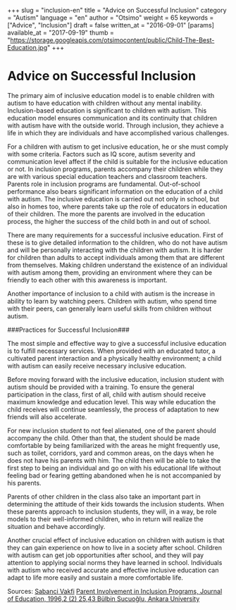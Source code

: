+++
slug = "inclusion-en"
title = "Advice on Successful Inclusion"
category = "Autism"
language = "en"
author = "Otsimo"
weight = 65
keywords = ["Advice", "Inclusion"]
draft = false
written_at = "2016-09-01"
[params]
available_at = "2017-09-19"
thumb = "https://storage.googleapis.com/otsimocontent/public/Child-The-Best-Education.jpg"
+++
# Advice on Successful Inclusion

The primary aim of inclusive education model is to enable children with autism to have education with children without any mental inability. Inclusion-based education is significant to children with autism. This education model ensures communication and its continuity that children with autism have with the outside world. Through inclusion, they achieve a life in which they are individuals and have accomplished various challenges.

For a children with autism to get inclusive education, he or she must comply with some criteria. Factors such as IQ score, autism severity and communication level affect if the child is suitable for the inclusive education or not. In inclusion programs, parents accompany their children while they are with various special education teachers and classroom teachers. Parents role in inclusion programs are fundamental. Out-of-school performance also bears significant information on the education of a child with autism. The inclusive education is carried out not only in school, but also in homes too, where parents take up the role of educators in education of their children. The more the parents are involved in the education process, the higher the success of the child both in and out of school.

There are many requirements for a successful inclusive education. First of these is to give detailed information to the children, who do not have autism and will be personally interacting with the children with autism. It is harder for children than adults to accept individuals among them that are different from themselves. Making children understand the existence of an individual with autism among them, providing an environment where they can be friendly to each other with this awareness is important.

Another importance of inclusion to a child with autism is the increase in ability to learn by watching peers. Children with autism, who spend time with their peers, can generally learn useful skills from children without autism.

###Practices for Successful Inclusion###

The most simple and effective way to give a successful inclusive education is to fulfill necessary services. When provided with an educated tutor, a cultivated parent interaction and a physically healthy environment; a child with autism can easily receive necessary inclusive education.

Before moving forward with the inclusive education, inclusion student with autism should be provided with a training. To ensure the general participation in the class, first of all, child with autism should receive maximum knowledge and education level. This way while education the child receives will continue seamlessly, the process of adaptation to new friends will also accelerate.

For new inclusion student to not feel alienated, one of the parent should accompany the child. Other than that, the student should be made comfortable by being familiarized with the areas he might frequently use, such as toilet, corridors, yard and common areas, on the days when he does not have his parents with him. The child then will be able to take the first step to being an individual and go on with his educational life without feeling bad or fearing getting abandoned when he is not accompanied by his parents.

Parents of other children in the class also take an important part in determining the attitude of their kids towards the inclusion students. When these parents approach to inclusion students, they will, in a way, be role models to their well-informed children, who in return will realize the situation and behave accordingly.

Another crucial effect of inclusive education on children with autism is that they can gain experience on how to live in a society after school. Children with autism can get job opportunities after school, and they will pay attention to applying social norms they have learned in school. Individuals with autism who received accurate and effective inclusive education can adapt to life more easily and sustain a more comfortable life.

Sources:
[Sabanci Vakfi](http://www.sabancivakfi.org/files/html/programlar/tghp/Tohum_Kaynastirma_Durum_Raporu.pdf)
[Parent Involvement in Inclusion Programs, Journal of Education, 1996,2 (2) 25,43 Bülbin Sucuoğlu, Ankara University](http://www.isikozelegitim.com/uploads/File/Otistiklerin%20Kaynastirma%20Egitimi.pdf)
